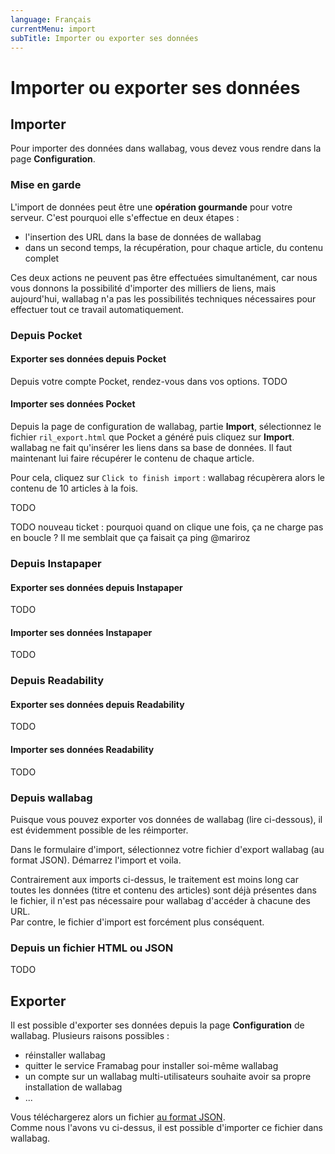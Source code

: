```yaml
---
language: Français
currentMenu: import
subTitle: Importer ou exporter ses données
---
```


# Importer ou exporter ses données
## Importer

Pour importer des données dans wallabag, vous devez vous rendre dans la page **Configuration**.

### Mise en garde

L'import de données peut être une **opération gourmande** pour votre serveur. C'est pourquoi elle s'effectue en deux étapes :

* l'insertion des URL dans la base de données de wallabag
* dans un second temps, la récupération, pour chaque article, du contenu complet

Ces deux actions ne peuvent pas être effectuées simultanément, car nous vous donnons la possibilité d'importer des milliers de liens, mais aujourd'hui, wallabag n'a pas les possibilités techniques nécessaires pour effectuer tout ce travail automatiquement.

### Depuis Pocket
#### Exporter ses données depuis Pocket

Depuis votre compte Pocket, rendez-vous dans vos options.
TODO

#### Importer ses données Pocket

Depuis la page de configuration de wallabag, partie **Import**, sélectionnez le fichier `ril_export.html` que Pocket a généré puis cliquez sur **Import**.  
wallabag ne fait qu'insérer les liens dans sa base de données. Il faut maintenant lui faire récupérer le contenu de chaque article.

Pour cela, cliquez sur `Click to finish import` : wallabag récupèrera alors le contenu de 10 articles à la fois.

TODO

TODO nouveau ticket : pourquoi quand on clique une fois, ça ne charge pas en boucle ? Il me semblait que ça faisait ça ping @mariroz

### Depuis Instapaper
#### Exporter ses données depuis Instapaper

TODO

#### Importer ses données Instapaper

TODO

### Depuis Readability
#### Exporter ses données depuis Readability

TODO

#### Importer ses données Readability

TODO

### Depuis wallabag

Puisque vous pouvez exporter vos données de wallabag (lire ci-dessous), il est évidemment possible de les réimporter.

Dans le formulaire d'import, sélectionnez votre fichier d'export wallabag (au format JSON). Démarrez l'import et voila.

Contrairement aux imports ci-dessus, le traitement est moins long car toutes les données (titre et contenu des articles) sont déjà présentes dans le fichier, il n'est pas nécessaire pour wallabag d'accéder à chacune des URL.  
Par contre, le fichier d'import est forcément plus conséquent.

### Depuis un fichier HTML ou JSON

TODO

## Exporter
Il est possible d'exporter ses données depuis la page **Configuration** de wallabag. Plusieurs raisons possibles :

* réinstaller wallabag
* quitter le service Framabag pour installer soi-même wallabag
* un compte sur un wallabag multi-utilisateurs souhaite avoir sa propre installation de wallabag
* ...

Vous téléchargerez alors un fichier [au format JSON](http://fr.wikipedia.org/wiki/JavaScript_Object_Notation).  
Comme nous l'avons vu ci-dessus, il est possible d'importer ce fichier dans wallabag.